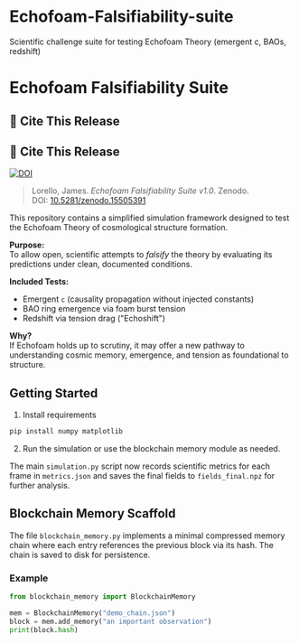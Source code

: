 # Echofoam-Falsifiability-suite
Scientific challenge suite for testing Echofoam Theory (emergent c, BAOs, redshift)
# Echofoam Falsifiability Suite
## 🔗 Cite This Release

## 📌 Cite This Release

[![DOI](https://zenodo.org/badge/961712182.svg)](https://doi.org/10.5281/zenodo.15505391)

> Lorello, James. *Echofoam Falsifiability Suite v1.0*. Zenodo.  
DOI: [10.5281/zenodo.15505391](https://doi.org/10.5281/zenodo.15505391)

This repository contains a simplified simulation framework designed to test the Echofoam Theory of cosmological structure formation.

**Purpose:**  
To allow open, scientific attempts to *falsify* the theory by evaluating its predictions under clean, documented conditions.

**Included Tests:**
- Emergent `c` (causality propagation without injected constants)
- BAO ring emergence via foam burst tension
- Redshift via tension drag ("Echoshift")

**Why?**  
If Echofoam holds up to scrutiny, it may offer a new pathway to understanding cosmic memory, emergence, and tension as foundational to structure.

## Getting Started

1. Install requirements  
```bash  
pip install numpy matplotlib  
```


2. Run the simulation or use the blockchain memory module as needed.

The main `simulation.py` script now records scientific metrics for each frame in
`metrics.json` and saves the final fields to `fields_final.npz` for further
analysis.

## Blockchain Memory Scaffold

The file `blockchain_memory.py` implements a minimal compressed memory chain where each entry references the previous block via its hash. The chain is saved to disk for persistence.

### Example
```python
from blockchain_memory import BlockchainMemory

mem = BlockchainMemory("demo_chain.json")
block = mem.add_memory("an important observation")
print(block.hash)
```
